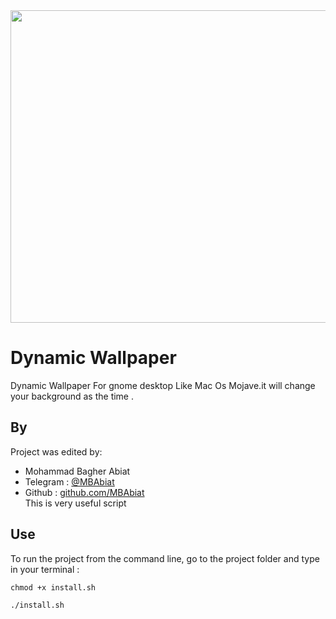 
<img src="https://media.giphy.com/media/e61MLMStTLuxYzud1Q/giphy.gif" width="900" height="500" />

# Dynamic Wallpaper
Dynamic Wallpaper For gnome desktop Like Mac Os Mojave.it will change your background as the time .


## By 


Project was edited  by:
- Mohammad Bagher Abiat 
- Telegram : [@MBAbiat](https://t.me/MBAbiat)
- Github : [github.com/MBAbiat](https://github.com/MBAbiat)<br>
This is very useful script 

## Use

To run the project from the command line, go to the project folder and type in your terminal :
```
chmod +x install.sh

./install.sh
```

